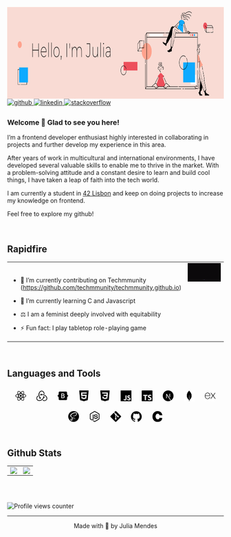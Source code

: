 <img src="https://raw.githubusercontent.com/juliamendesc/juliamendesc/main/.github/hello02.png" align="left" height="213" width="850" />

<br/> <br/><br/><br/><br/><br/><br/><br/>

<a href="https://github.com/juliamendesc" target="_blank">
<img src=https://img.shields.io/badge/github-%2324292e.svg?&style=for-the-badge&logo=github&logoColor=white alt=github style="margin-bottom: 5px;" />
</a>
<a href="https://linkedin.com/in/juliamendesc" target="_blank">
<img src=https://img.shields.io/badge/linkedin-%231E77B5.svg?&style=for-the-badge&logo=linkedin&logoColor=white alt=linkedin style="margin-bottom: 5px;" />
</a>
<a href="https://stackoverflow.com/users/12961574" target="_blank">
<img src=https://img.shields.io/badge/stackoverflow-%23F28032.svg?&style=for-the-badge&logo=stackoverflow&logoColor=white alt=stackoverflow style="margin-bottom: 5px;" />
</a>

### Welcome 👋 Glad to see you here!

I’m a frontend developer enthusiast highly interested in collaborating in projects and further develop my experience in this area.

After years of work in multicultural and international environments, I have developed several valuable skills to enable me to thrive in the market. With a problem-solving attitude and a constant desire to learn and build cool things, I have taken a leap of faith into the tech world.

I am currently a student in [42 Lisbon](https://www.42lisboa.com/en/) and keep on doing projects to increase my knowledge on frontend.

Feel free to explore my github!

<br/>

## Rapidfire

<table><tr><td valign="top" width="50%">

<br />

- 🔭 I’m currently contributing on Techmmunity (https://github.com/techmmunity/techmmunity.github.io)

- 🌱 I’m currently learning C and Javascript

- ⚖️ I am a feminist deeply involved with equitability

- ⚡ Fun fact: I play tabletop role-playing game

</td><td valign="top" width="50%">
<img src=".github\helloworld.gif" data-canonical-src="https://gyazo.com/eb5c5741b6a9a16c692170a41a49c858.png" />
</td></tr></table>

<br/>

## Languages and Tools

<div align="center">
<img style="margin: 10px" src=".github\react.svg" alt="React" height="25" />
<img style="margin: 10px" src=".github\redux.svg" alt="Redux" height="25" />
<img style="margin: 10px" src=".github\bootstrap.svg" alt="Bootstrap" height="25" />
<img style="margin: 10px" src=".github\html5.svg" alt="HTML5" height="25" />
<img style="margin: 10px" src=".github\css3.svg" alt="CSS3" height="25" />
<img style="margin: 10px" src=".github\javascript.svg" alt="JavaScript" height="25" />
<img style="margin: 10px" src=".github\typescript.svg" alt="TypeScript" height="25" />
<img style="margin: 10px" src=".github\next-dot-js.svg" alt="NextJS" height="25" />
<img style="margin: 10px" src=".github\mongodb.svg" alt="MongoDB" height="25" />
<img style="margin: 10px" src=".github\express.svg" alt="Express.js" height="25" />
<img style="margin: 10px" src=".github\sass.svg" alt="Sass" height="25" />
<img style="margin: 10px" src=".github\node-dot-js.svg" alt="Node.js" height="25" />
<img style="margin: 10px" src=".github\git.svg" alt="Git" height="25" />
<img style="margin: 10px" src=".github\github.svg" alt="Github" height="25" />
<img style="margin: 10px" src=".github\c.svg" alt="C" height="25" />
</div>

<br/>

## Github Stats

<table><tr><td valign="top" width="50%">

<img src="https://github-readme-stats.vercel.app/api?username=juliamendesc&show_icons=true&theme=vue&count_private=true&hide_border=true" align="left" style="width: 100%" />

</td><td valign="top" width="50%">

<img src="https://github-readme-stats.vercel.app/api/top-langs/?username=juliamendesc&hide_border=true&theme=vue&layout=compact" align="left" style="width: 100%" />

</td></tr></table>

<br/>

<br/>

![Profile views counter](https://komarev.com/ghpvc/?username=juliamendesc&&style=flat-square)

---

<div align="center">Made with 💜 by Julia Mendes</div>
